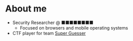 # About me

* Security Researcher @ ■■■■■■■■
   * Focused on browsers and mobile operating systems
* CTF player for team [Super Guesser](https://ctftime.org/team/130817)
